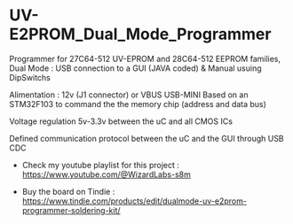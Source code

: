 # UV-E2PROM_Dual_Mode_Programmer

  Programmer for 27C64-512 UV-EPROM and 28C64-512 EEPROM families, Dual Mode : USB connection to a GUI (JAVA coded) & Manual usuing DipSwitchs

  Alimentation : 12v (J1 connector) or VBUS USB-MINI Based on an STM32F103 to command the the memory chip (address and data bus)
  
  Voltage regulation 5v-3.3v between the uC and all CMOS ICs 
  
  Defined communication protocol between the uC and the GUI through USB CDC

* Check my youtube playlist for this project :
  https://www.youtube.com/@WizardLabs-s8m

* Buy the board on Tindie :
  https://www.tindie.com/products/edit/dualmode-uv-e2prom-programmer-soldering-kit/
